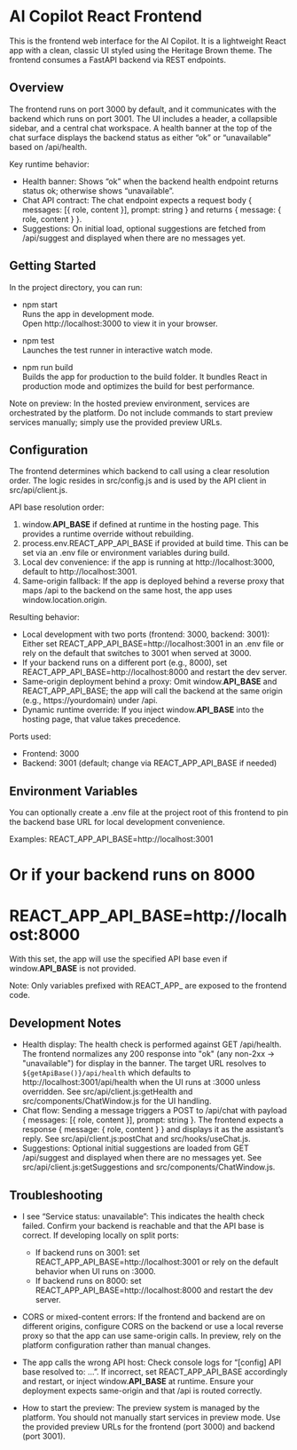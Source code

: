 # AI Copilot React Frontend

This is the frontend web interface for the AI Copilot. It is a lightweight React app with a clean, classic UI styled using the Heritage Brown theme. The frontend consumes a FastAPI backend via REST endpoints.

## Overview

The frontend runs on port 3000 by default, and it communicates with the backend which runs on port 3001. The UI includes a header, a collapsible sidebar, and a central chat workspace. A health banner at the top of the chat surface displays the backend status as either “ok” or “unavailable” based on /api/health.

Key runtime behavior:
- Health banner: Shows “ok” when the backend health endpoint returns status ok; otherwise shows “unavailable”.
- Chat API contract: The chat endpoint expects a request body { messages: [{ role, content }], prompt: string } and returns { message: { role, content } }.
- Suggestions: On initial load, optional suggestions are fetched from /api/suggest and displayed when there are no messages yet.

## Getting Started

In the project directory, you can run:

- npm start  
  Runs the app in development mode.  
  Open http://localhost:3000 to view it in your browser.

- npm test  
  Launches the test runner in interactive watch mode.

- npm run build  
  Builds the app for production to the build folder. It bundles React in production mode and optimizes the build for best performance.

Note on preview: In the hosted preview environment, services are orchestrated by the platform. Do not include commands to start preview services manually; simply use the provided preview URLs.

## Configuration

The frontend determines which backend to call using a clear resolution order. The logic resides in src/config.js and is used by the API client in src/api/client.js.

API base resolution order:
1) window.__API_BASE__ if defined at runtime in the hosting page. This provides a runtime override without rebuilding.
2) process.env.REACT_APP_API_BASE if provided at build time. This can be set via an .env file or environment variables during build.
3) Local dev convenience: if the app is running at http://localhost:3000, default to http://localhost:3001.
4) Same-origin fallback: If the app is deployed behind a reverse proxy that maps /api to the backend on the same host, the app uses window.location.origin.

Resulting behavior:
- Local development with two ports (frontend: 3000, backend: 3001): Either set REACT_APP_API_BASE=http://localhost:3001 in an .env file or rely on the default that switches to 3001 when served at 3000.
- If your backend runs on a different port (e.g., 8000), set REACT_APP_API_BASE=http://localhost:8000 and restart the dev server.
- Same-origin deployment behind a proxy: Omit window.__API_BASE__ and REACT_APP_API_BASE; the app will call the backend at the same origin (e.g., https://yourdomain) under /api.
- Dynamic runtime override: If you inject window.__API_BASE__ into the hosting page, that value takes precedence.

Ports used:
- Frontend: 3000
- Backend: 3001 (default; change via REACT_APP_API_BASE if needed)

## Environment Variables

You can optionally create a .env file at the project root of this frontend to pin the backend base URL for local development convenience.

Examples:
REACT_APP_API_BASE=http://localhost:3001
# Or if your backend runs on 8000
# REACT_APP_API_BASE=http://localhost:8000

With this set, the app will use the specified API base even if window.__API_BASE__ is not provided.

Note: Only variables prefixed with REACT_APP_ are exposed to the frontend code.

## Development Notes

- Health display: The health check is performed against GET /api/health. The frontend normalizes any 200 response into "ok" (any non-2xx -> "unavailable") for display in the banner. The target URL resolves to `${getApiBase()}/api/health` which defaults to http://localhost:3001/api/health when the UI runs at :3000 unless overridden. See src/api/client.js:getHealth and src/components/ChatWindow.js for the UI handling.
- Chat flow: Sending a message triggers a POST to /api/chat with payload { messages: [{ role, content }], prompt: string }. The frontend expects a response { message: { role, content } } and displays it as the assistant’s reply. See src/api/client.js:postChat and src/hooks/useChat.js.
- Suggestions: Optional initial suggestions are loaded from GET /api/suggest and displayed when there are no messages yet. See src/api/client.js:getSuggestions and src/components/ChatWindow.js.

## Troubleshooting

- I see “Service status: unavailable”:
  This indicates the health check failed. Confirm your backend is reachable and that the API base is correct. If developing locally on split ports:
  - If backend runs on 3001: set REACT_APP_API_BASE=http://localhost:3001 or rely on the default behavior when UI runs on :3000.
  - If backend runs on 8000: set REACT_APP_API_BASE=http://localhost:8000 and restart the dev server.

- CORS or mixed-content errors:
  If the frontend and backend are on different origins, configure CORS on the backend or use a local reverse proxy so that the app can use same-origin calls. In preview, rely on the platform configuration rather than manual changes.

- The app calls the wrong API host:
  Check console logs for “[config] API base resolved to: …”. If incorrect, set REACT_APP_API_BASE accordingly and restart, or inject window.__API_BASE__ at runtime. Ensure your deployment expects same-origin and that /api is routed correctly.

- How to start the preview:
  The preview system is managed by the platform. You should not manually start services in preview mode. Use the provided preview URLs for the frontend (port 3000) and backend (port 3001).
